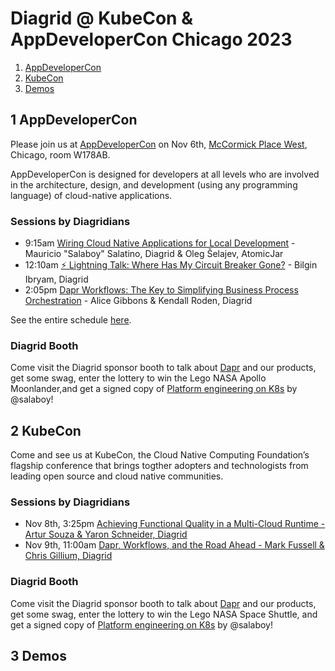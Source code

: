 # Diagrid @ KubeCon & AppDeveloperCon Chicago 2023

1. [AppDeveloperCon](#1-appdevelopercon)
2. [KubeCon](#2-kubecon)
3. [Demos](#3-demos)

## 1 AppDeveloperCon

Please join us at [AppDeveloperCon](https://events.linuxfoundation.org/kubecon-cloudnativecon-north-america/co-located-events/appdevelopercon/) on Nov 6th, [McCormick Place West](https://www.mccormickplace.com/), Chicago, room W178AB.

AppDeveloperCon is designed for developers at all levels who are involved in the architecture, design, and development (using any programming language) of cloud-native applications.

### Sessions by Diagridians

- 9:15am [Wiring Cloud Native Applications for Local Development](https://colocatedeventsna2023.sched.com/event/1Rj0t/wiring-cloud-native-applications-for-local-development-mauricio-salaboy-salatino-diagrid-oleg-selajev-atomicjar) - Mauricio "Salaboy" Salatino, Diagrid & Oleg Šelajev, AtomicJar
- 12:10am [⚡ Lightning Talk: Where Has My Circuit Breaker Gone?](https://colocatedeventsna2023.sched.com/event/1Rj3Z/cl-lightning-talk-where-has-my-circuit-breaker-gone-bilgin-ibryam-diagrid) - Bilgin Ibryam, Diagrid
- 2:05pm [Dapr Workflows: The Key to Simplifying Business Process Orchestration](https://colocatedeventsna2023.sched.com/event/1Rj4d/dapr-workflows-the-key-to-simplifying-business-process-orchestration-alice-gibbons-kendall-roden-diagrid) - Alice Gibbons & Kendall Roden, Diagrid

See the entire schedule [here](https://colocatedeventsna2023.sched.com/overview/area/AppDeveloperCon?iframe=no).

### Diagrid Booth

Come visit the Diagrid sponsor booth to talk about [Dapr](https://dapr.io) and our products, get some swag, enter the lottery to win the Lego NASA Apollo Moonlander,and get a signed copy of [Platform engineering on K8s](https://www.manning.com/books/platform-engineering-on-kubernetes) by @salaboy!

## 2 KubeCon

Come and see us at KubeCon, the Cloud Native Computing Foundation’s flagship conference that brings togther adopters and technologists from leading open source and cloud native communities.

### Sessions by Diagridians

- Nov 8th, 3:25pm [Achieving Functional Quality in a Multi-Cloud Runtime - Artur Souza & Yaron Schneider, Diagrid
](https://kccncna2023.sched.com/event/1R2rk/achieving-functional-quality-in-a-multi-cloud-runtime-artur-souza-yaron-schneider-diagrid?iframe=no&w=100%&sidebar=yes&bg=no)
- Nov 9th, 11:00am [Dapr, Workflows, and the Road Ahead - Mark Fussell & Chris Gillium, Diagrid
](https://kccncna2023.sched.com/event/1R2ta/dapr-workflows-and-the-road-ahead-mark-fussell-chris-gillium-diagrid?iframe=no&w=100%&sidebar=yes&bg=no)

### Diagrid Booth

Come visit the Diagrid sponsor booth to talk about [Dapr](https://dapr.io) and our products, get some swag, enter the lottery to win the Lego NASA Space Shuttle, and get a signed copy of [Platform engineering on K8s](https://www.manning.com/books/platform-engineering-on-kubernetes) by @salaboy!

## 3 Demos
